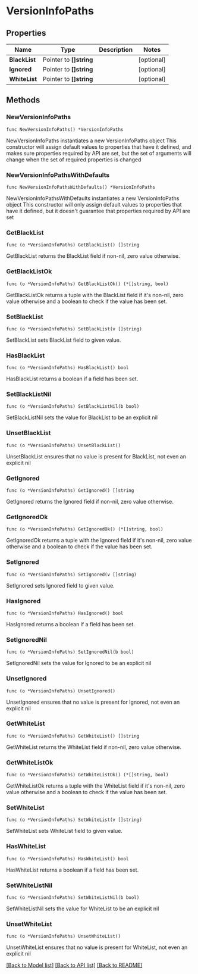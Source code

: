 # VersionInfoPaths

## Properties

Name | Type | Description | Notes
------------ | ------------- | ------------- | -------------
**BlackList** | Pointer to **[]string** |  | [optional] 
**Ignored** | Pointer to **[]string** |  | [optional] 
**WhiteList** | Pointer to **[]string** |  | [optional] 

## Methods

### NewVersionInfoPaths

`func NewVersionInfoPaths() *VersionInfoPaths`

NewVersionInfoPaths instantiates a new VersionInfoPaths object
This constructor will assign default values to properties that have it defined,
and makes sure properties required by API are set, but the set of arguments
will change when the set of required properties is changed

### NewVersionInfoPathsWithDefaults

`func NewVersionInfoPathsWithDefaults() *VersionInfoPaths`

NewVersionInfoPathsWithDefaults instantiates a new VersionInfoPaths object
This constructor will only assign default values to properties that have it defined,
but it doesn't guarantee that properties required by API are set

### GetBlackList

`func (o *VersionInfoPaths) GetBlackList() []string`

GetBlackList returns the BlackList field if non-nil, zero value otherwise.

### GetBlackListOk

`func (o *VersionInfoPaths) GetBlackListOk() (*[]string, bool)`

GetBlackListOk returns a tuple with the BlackList field if it's non-nil, zero value otherwise
and a boolean to check if the value has been set.

### SetBlackList

`func (o *VersionInfoPaths) SetBlackList(v []string)`

SetBlackList sets BlackList field to given value.

### HasBlackList

`func (o *VersionInfoPaths) HasBlackList() bool`

HasBlackList returns a boolean if a field has been set.

### SetBlackListNil

`func (o *VersionInfoPaths) SetBlackListNil(b bool)`

 SetBlackListNil sets the value for BlackList to be an explicit nil

### UnsetBlackList
`func (o *VersionInfoPaths) UnsetBlackList()`

UnsetBlackList ensures that no value is present for BlackList, not even an explicit nil
### GetIgnored

`func (o *VersionInfoPaths) GetIgnored() []string`

GetIgnored returns the Ignored field if non-nil, zero value otherwise.

### GetIgnoredOk

`func (o *VersionInfoPaths) GetIgnoredOk() (*[]string, bool)`

GetIgnoredOk returns a tuple with the Ignored field if it's non-nil, zero value otherwise
and a boolean to check if the value has been set.

### SetIgnored

`func (o *VersionInfoPaths) SetIgnored(v []string)`

SetIgnored sets Ignored field to given value.

### HasIgnored

`func (o *VersionInfoPaths) HasIgnored() bool`

HasIgnored returns a boolean if a field has been set.

### SetIgnoredNil

`func (o *VersionInfoPaths) SetIgnoredNil(b bool)`

 SetIgnoredNil sets the value for Ignored to be an explicit nil

### UnsetIgnored
`func (o *VersionInfoPaths) UnsetIgnored()`

UnsetIgnored ensures that no value is present for Ignored, not even an explicit nil
### GetWhiteList

`func (o *VersionInfoPaths) GetWhiteList() []string`

GetWhiteList returns the WhiteList field if non-nil, zero value otherwise.

### GetWhiteListOk

`func (o *VersionInfoPaths) GetWhiteListOk() (*[]string, bool)`

GetWhiteListOk returns a tuple with the WhiteList field if it's non-nil, zero value otherwise
and a boolean to check if the value has been set.

### SetWhiteList

`func (o *VersionInfoPaths) SetWhiteList(v []string)`

SetWhiteList sets WhiteList field to given value.

### HasWhiteList

`func (o *VersionInfoPaths) HasWhiteList() bool`

HasWhiteList returns a boolean if a field has been set.

### SetWhiteListNil

`func (o *VersionInfoPaths) SetWhiteListNil(b bool)`

 SetWhiteListNil sets the value for WhiteList to be an explicit nil

### UnsetWhiteList
`func (o *VersionInfoPaths) UnsetWhiteList()`

UnsetWhiteList ensures that no value is present for WhiteList, not even an explicit nil

[[Back to Model list]](../README.md#documentation-for-models) [[Back to API list]](../README.md#documentation-for-api-endpoints) [[Back to README]](../README.md)


